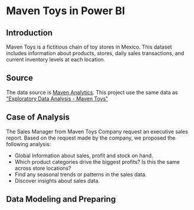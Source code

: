 # Maven Toys in Power BI #

## Introduction ##
Maven Toys is a fictitious chain of toy stores in Mexico. This dataset includes information about products, stores, daily sales transactions, and current inventory levels at each location. 

## Source ##
The data source is [Maven Analytics]( https://www.mavenanalytics.io/data-playground).
This project use the same data as ["Exploratory Data Analysis - Maven Toys"](https://github.com/morales-francisco/SQL-Projects/tree/main/ToysMaven)

## Case of Analysis ##

The Sales Manager from Maven Toys Company request an executive sales report.
Based on the request made by the company, we proposed the following analysis:
- Global Information about sales, profit and stock on hand.
- Which product categories drive the biggest profits? Is this the same across store locations?
- Find any seasonal trends or patterns in the sales data.
- Discover insights about sales data.

## Data Modeling and Preparing ##
